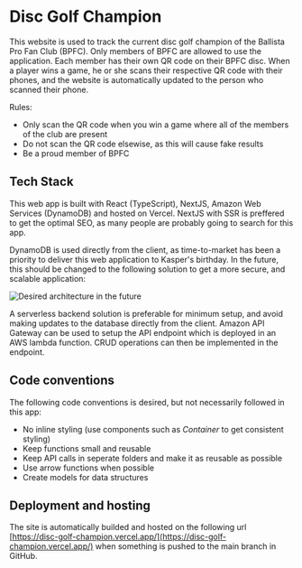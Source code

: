 # Disc Golf Champion
This website is used to track the current disc golf champion of the Ballista Pro Fan Club (BPFC). Only members of BPFC are allowed to use the application. Each member has their own QR code on their BPFC disc. When a player wins a game, he or she scans their respective QR code with their phones, and the website is automatically updated to the person who scanned their phone.

Rules:
- Only scan the QR code when you win a game where all of the members of the club are present
- Do not scan the QR code elsewise, as this will cause fake results
- Be a proud member of BPFC


## Tech Stack
This web app is built with React (TypeScript), NextJS, Amazon Web Services (DynamoDB) and hosted on Vercel. NextJS with SSR is preffered to get the optimal SEO, as many people are probably going to search for this app.

DynamoDB is used directly from the client, as time-to-market has been a priority to deliver this web application to Kasper's birthday. In the future, this should be changed to the following solution to get a more secure, and scalable application:


![Desired architecture in the future](https://miro.medium.com/max/1390/1*9h2Xu-KQFa3E7rcuaT2UQA.png)

A serverless backend solution is preferable for minimum setup, and avoid making updates to the database directly from the client. Amazon API Gateway can be used to setup the API endpoint which is deployed in an AWS lambda function. CRUD operations can then be implemented in the endpoint.

## Code conventions
The following code conventions is desired, but not necessarily followed in this app:
- No inline styling (use components such as _Container_ to get consistent styling)
- Keep functions small and reusable
- Keep API calls in seperate folders and make it as reusable as possible
- Use arrow functions when possible
- Create models for data structures

## Deployment and hosting
The site is automatically builded and hosted on the following url [https://disc-golf-champion.vercel.app/](https://disc-golf-champion.vercel.app/) when something is pushed to the main branch in GitHub. 
